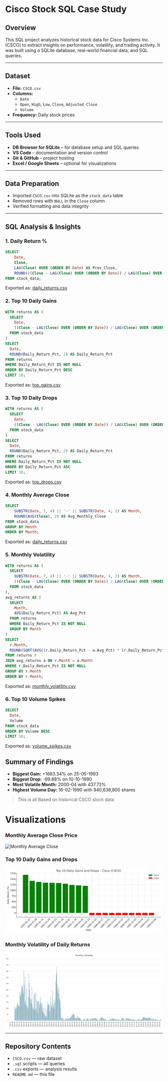 # Cisco Stock SQL Case Study

## Overview
This SQL project analyzes historical stock data for Cisco Systems Inc. (CSCO) to extract insights on performance, volatility, and trading activity. It was built using a SQLite database, real-world financial data, and SQL queries.

---

##  Dataset
- **File:** `CSCO.csv`
- **Columns:**
  - `Date`
  - `Open`, `High`, `Low`, `Close`, `Adjusted Close`
  - `Volume`
- **Frequency:** Daily stock prices

---

## Tools Used
- **DB Browser for SQLite** – for database setup and SQL queries
- **VS Code** – documentation and version control
- **Git & GitHub** – project hosting
- **Excel / Google Sheets** – optional for visualizations

---

## Data Preparation
- Imported `CSCO.csv` into SQLite as the `stock_data` table
- Removed rows with `NULL` in the `Close` column
- Verified formatting and data integrity

---

## SQL Analysis & Insights

### 1. Daily Return %
```sql
SELECT 
    Date,
    Close,
    LAG(Close) OVER (ORDER BY Date) AS Prev_Close,
    ROUND(((Close - LAG(Close) OVER (ORDER BY Date)) / LAG(Close) OVER (ORDER BY Date)) * 100, 2) AS Daily_Return_Pct
FROM stock_data;
```
Exported as: [daily_returns.csv](daily_returns.csv)

###  2. Top 10 Daily Gains
```sql
WITH returns AS (
  SELECT 
    Date,
    ((Close - LAG(Close) OVER (ORDER BY Date)) / LAG(Close) OVER (ORDER BY Date)) * 100 AS Daily_Return_Pct
  FROM stock_data
)
SELECT 
  Date,
  ROUND(Daily_Return_Pct, 2) AS Daily_Return_Pct
FROM returns
WHERE Daily_Return_Pct IS NOT NULL
ORDER BY Daily_Return_Pct DESC
LIMIT 10;
```
Exported as: [top_gains.csv](top_gains.csv)

### 3. Top 10 Daily Drops
```sql
WITH returns AS (
  SELECT 
    Date,
    ((Close - LAG(Close) OVER (ORDER BY Date)) / LAG(Close) OVER (ORDER BY Date)) * 100 AS Daily_Return_Pct
  FROM stock_data
)
SELECT 
  Date,
  ROUND(Daily_Return_Pct, 2) AS Daily_Return_Pct
FROM returns
WHERE Daily_Return_Pct IS NOT NULL
ORDER BY Daily_Return_Pct ASC
LIMIT 10;
```
Exported as: [top_drops.csv](top_drops.csv)

### 4. Monthly Average Close
```sql
SELECT 
    SUBSTR(Date, 7, 4) || '-' || SUBSTR(Date, 4, 2) AS Month,
    ROUND(AVG(Close), 2) AS Avg_Monthly_Close
FROM stock_data
GROUP BY Month
ORDER BY Month;
```
Exported as: [daily_returns.csv](daily_returns.csv)

### 5. Monthly Volatility
```sql
WITH returns AS (
  SELECT 
    SUBSTR(Date, 7, 4) || '-' || SUBSTR(Date, 4, 2) AS Month,
    ((Close - LAG(Close) OVER (ORDER BY Date)) / LAG(Close) OVER (ORDER BY Date)) * 100 AS Daily_Return_Pct
  FROM stock_data
),
avg_returns AS (
  SELECT 
    Month,
    AVG(Daily_Return_Pct) AS Avg_Pct
  FROM returns
  WHERE Daily_Return_Pct IS NOT NULL
  GROUP BY Month
)
SELECT 
  r.Month,
  ROUND(SQRT(AVG((r.Daily_Return_Pct - a.Avg_Pct) * (r.Daily_Return_Pct - a.Avg_Pct))), 2) AS Monthly_Volatility
FROM returns r
JOIN avg_returns a ON r.Month = a.Month
WHERE r.Daily_Return_Pct IS NOT NULL
GROUP BY r.Month
ORDER BY r.Month;
```
Exported as: [monthly_volatility.csv](monthly_volatility.csv)

### 6. Top 10 Volume Spikes
```sql
SELECT 
  Date,
  Volume
FROM stock_data
ORDER BY Volume DESC
LIMIT 10;
```
Exported as: [volume_spikes.csv](volume_spikes.csv)

##  Summary of Findings

- **Biggest Gain:** +1683.34% on 25-05-1993  
- **Biggest Drop:** -99.88% on 10-10-1990  
- **Most Volatile Month:** 2000-04 with 437.73%  
- **Highest Volume Day:** 16-02-1990 with 940,636,800 shares

> This is all Based on historical CSCO stock data

# Visualizations

### Monthly Average Close Price
![Monthly Average Close](Monthly%20Average%20Close%20Price%20%E2%80%93%20Cisco.png)

### Top 10 Daily Gains and Drops
![Top Gains and Drops](top_gains_drops_chart.png)

### Monthly Volatility of Daily Returns
![Monthly Volatility](monthly_volatility_chart.png)

---

##  Repository Contents
- `CSCO.csv` — raw dataset  
- `.sql` scripts — all queries  
- `.csv` exports — analysis results  
- `README.md` — this file
